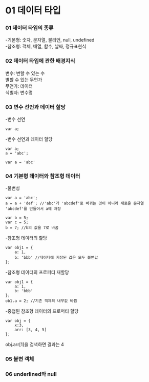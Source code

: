 # 01 데이터 타입

### 01 데이터 타입의 종류
-기본형: 숫자, 문자열, 불리언, null, undefined  
-참조형: 객체, 배열, 함수, 날짜, 정규표현식
### 02 데이터 타입에 관한 배경지식
변수: 변할 수 있는 수    
별할 수 있는 무언가  
무언가: 데이터  
식별자: 변수명  
### 03 변수 선언과 데이터 할당
-변수 선언  
```
var a;
```

-변수 선언과 데이터 할당
```
var a;
a = 'abc';

var a = 'abc'
```

### 04 기본형 데이터와 참조형 데이터
-불변성
```
var a = 'abc';
a = a + 'def'; //'abc'가 'abcdef'로 바뀌는 것이 아니라 새로운 문자열 'abcdef'를 만들어서 a에 저장

var b = 5;
var c = 5;
b = 7; //b의 값을 7로 바꿈
```

-참조형 데이터의 할당
```
var obj1 = {
    a: 1,
    b: 'bbb' //데이터에 저장된 값은 모두 불변값
};
```

-참조형 데이터의 프로퍼티 재할당
```
var obj1 = {
    a: 1,
    b: 'bbb'
};
ob1.a = 2; //기존 객체의 내부값 바뀜
```
-중첩된 참조형 데이터의 프로퍼티 할당
```
var obj = {
    x:3,
    arr: [3, 4, 5]
};
```
obj.arr[1]을 검색하면 결과는 4


### 05 불변 객체

### 06 underlined와 null
